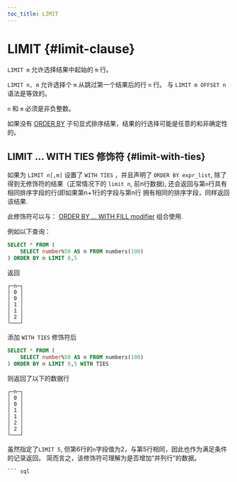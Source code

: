 ```yaml
---
toc_title: LIMIT
---
```


# LIMIT {#limit-clause}

`LIMIT m` 允许选择结果中起始的 `m` 行。

`LIMIT n, m` 允许选择个 `m` 从跳过第一个结果后的行 `n` 行。 与 `LIMIT m OFFSET n` 语法是等效的。

`n` 和 `m` 必须是非负整数。

如果没有 [ORDER BY](../../../sql-reference/statements/select/order-by.md) 子句显式排序结果，结果的行选择可能是任意的和非确定性的。

## LIMIT … WITH TIES 修饰符 {#limit-with-ties}

如果为 `LIMIT n[,m]` 设置了 `WITH TIES` ，并且声明了 `ORDER BY expr_list`, 除了得到无修饰符的结果（正常情况下的 `limit n`, 前n行数据), 还会返回与第`n`行具有相同排序字段的行(即如果第n+1行的字段与第n行 拥有相同的排序字段，同样返回该结果.

此修饰符可以与： [ORDER BY … WITH FILL modifier](../../../sql-reference/statements/select/order-by.md#orderby-with-fill) 组合使用.

例如以下查询：

``` sql
SELECT * FROM (
    SELECT number%50 AS n FROM numbers(100)
) ORDER BY n LIMIT 0,5
```

返回

``` text
┌─n─┐
│ 0 │
│ 0 │
│ 1 │
│ 1 │
│ 2 │
└───┘
```

添加 `WITH TIES` 修饰符后

``` sql
SELECT * FROM (
    SELECT number%50 AS n FROM numbers(100)
) ORDER BY n LIMIT 0,5 WITH TIES
```

则返回了以下的数据行

``` text
┌─n─┐
│ 0 │
│ 0 │
│ 1 │
│ 1 │
│ 2 │
│ 2 │
└───┘
```

虽然指定了`LIMIT 5`, 但第6行的`n`字段值为2，与第5行相同，因此也作为满足条件的记录返回。
简而言之，该修饰符可理解为是否增加“并列行”的数据。

``` sql，
``` sql
